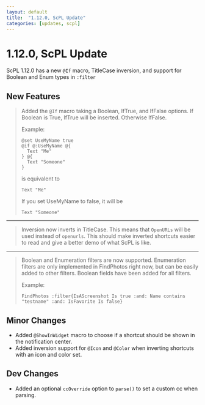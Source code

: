 ```yaml
---
layout: default
title:  "1.12.0, ScPL Update"
categories: [updates, scpl]
---
```


# 1.12.0, ScPL Update

ScPL 1.12.0 has a new `@If` macro, TitleCase inversion, and support for Boolean and Enum types in `:filter`

## New Features

> Added the `@If` macro taking a Boolean, IfTrue, and IfFalse options.
> If Boolean is True, IfTrue will be inserted. Otherwise IfFalse.
> 
> Example:
> ```scpleditor
> @set UseMyName true
> @if @:UseMyName @{
>   Text "Me"
> } @{
>   Text "Someone"
> }
> ```
> is equivalent to
> ```scpleditor
> Text "Me"
> ```
> If you set UseMyName to false, it will be
> ```scpleditor
> Text "Someone"
> ```

---

> Inversion now inverts in TitleCase. This means that `OpenURLs` will be used instead of `openurls`.
> This should make inverted shortcuts easier to read and give a better demo of what ScPL is like.

---

> Boolean and Enumeration filters are now supported. Enumeration filters are only implemented in 
> FindPhotos right now, but can be easily added to other filters. Boolean fields have been added
> for all filters.
> 
> Example:
> ```scpleditor
> FindPhotos :filter{IsAScreenshot Is true :and: Name contains "testname" :and: IsFavorite Is false}
> ```

## Minor Changes

- Added `@ShowInWidget` macro to choose if a shortcut should be shown in the notification center.
- Added inversion support for `@Icon` and `@Color` when inverting shortcuts with an icon and color set.

## Dev Changes

- Added an optional `ccOverride` option to `parse()` to set a custom cc when parsing.
